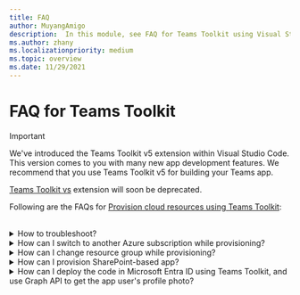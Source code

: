 ```yaml
---
title: FAQ
author: MuyangAmigo
description:  In this module, see FAQ for Teams Toolkit using Visual Studio Code.
ms.author: zhany
ms.localizationpriority: medium
ms.topic: overview
ms.date: 11/29/2021
---
```


# FAQ for Teams Toolkit

> [!IMPORTANT]
>
> We've introduced the Teams Toolkit v5 extension within Visual Studio Code. This version comes to you with many new app development features. We recommend that you use Teams Toolkit v5 for building your Teams app.
>
> [Teams Toolkit vs](toolkit-v4/teams-toolkit-fundamentals-vs.md) extension will soon be deprecated.

Following are the FAQs for [Provision cloud resources using Teams Toolkit](provision.md):

</br>

<details>

<summary>How to troubleshoot?</summary>

If you get errors with Teams Toolkit in Visual Studio Code, you can select **Get Help** on the error notification to go to the related document. If you're using TeamsFx CLI, there'll be a hyperlink at the end of error message that points to the help doc. You can also view [provision help doc](https://aka.ms/teamsfx-arm-help) directly.

</br>

</details>

<details>

<summary>How can I switch to another Azure subscription while provisioning?</summary>

1. Switch subscription in current account or sign out and select a new subscription.
2. If you've already provisioned current environment, you need to create a new environment and perform provision because ARM doesn't support moving resources.
3. If you didn't provision current environment, you can trigger provision directly.

</br>

</details>

<details>

<summary>How can I change resource group while provisioning?</summary>

Before provision, the tool asks you if you want to create a new resource group or use an existing one. You can provide a new resource group name or choose an existing one in this step.

</br>

</details>

<details>

<summary>How can I provision SharePoint-based app?</summary>

You can follow [provision SharePoint-based app](/microsoftteams/platform/sbs-gs-spfx?tabs=vscode%2Cviscode&tutorial-step=4).

> [!NOTE]
> Currently, the building Teams app with SharePoint framework with Teams Toolkit doesn't have direct integration with Azure, the contents in the doc doesn't apply to SPFx-based apps.

</br>

</details>

<details>
<summary>How can I deploy the code in Microsoft Entra ID using Teams Toolkit, and use Graph API to get the app user's profile photo?</summary>

Shared references to deploy the code using toolkit:

* [Create a new Teams app using Teams Toolkit](create-new-project.md)
* [TeamsFx Command Line Interface](TeamsFx-CLI.md)

You can call Graph API to get the app user's profile photo.

</details>
